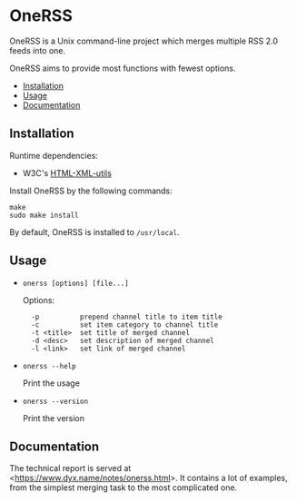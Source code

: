OneRSS
======

OneRSS is a Unix command-line project which merges multiple RSS 2.0 feeds into one.

OneRSS aims to provide most functions with fewest options.

* [Installation](#installation)
* [Usage](#usage)
* [Documentation](#documentation)

Installation
------------

Runtime dependencies: 

- W3C's [HTML-XML-utils](https://www.w3.org/Tools/HTML-XML-utils/)

Install OneRSS by the following commands:

	make
	sudo make install

By default, OneRSS is installed to `/usr/local`.

Usage
-----

- `onerss [options] [file...]`

	Options:

		-p          prepend channel title to item title
		-c          set item category to channel title
		-t <title>  set title of merged channel
		-d <desc>   set description of merged channel
		-l <link>   set link of merged channel

- `onerss --help`

	Print the usage

- `onerss --version`

	Print the version

Documentation
-------------

The technical report is served at <<https://www.dyx.name/notes/onerss.html>>.
It contains a lot of examples,
from the simplest merging task to the most complicated one.
